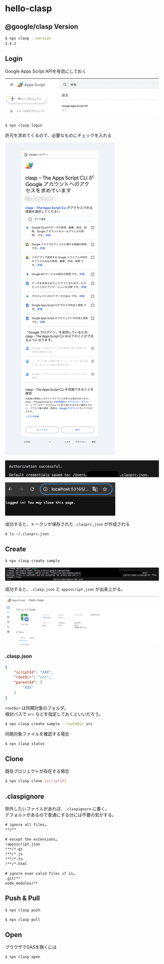 # hello-clasp

## @google/clasp Version

```sh
$ npx clasp --version
2.4.2
```

## Login

Google Apps Script APIを有効にしておく

![GASをオンにする](docs/images/README/gas_on.png)

```sh
$ npx clasp login
```

許可を求めてくるので、必要なものにチェックを入れる

![Googleにログイン](docs/images/README/login.png)

![Googleにログイン成功(コンソール)](docs/images/README/login_successful_console.png)

![Googleにログイン成功(ブラウザ)](docs/images/README/login_successful_browser.png)

成功すると、トークンが保存された `.clasprc.json` が作成される

```sh
$ ls ~/.clasprc.json
```

## Create

```sh
$ npx clasp create sample
```

![プロジェクト作成](docs/images/README/create_console.png)

成功すると、`.clasp.json` と `appsscript.json` が出来上がる。

![プロジェクト作成(ブラウザ)](docs/images/README/create_browser.png)

### .clasp.json

```json
{
    "scriptId": "XXX",
    "rootDir": "src",
    "parentId": [
        "XXX"
    ]
}
```

`rootDir` は同期対象のフォルダ。  
相対パスで `src` などを指定しておくといいだろう。

```sh
$ npx clasp create sample --routeDir src
```

同期対象ファイルを確認する場合

```sh
$ npx clasp status
```


## Clone

既存プロジェクトが存在する場合

```sh
$ npx clasp clone [scriptId]
```

## .claspignore

除外したいファイルがあれば、`.claspignore` に書く。  
デフォルトがあるので普通にする分には不要の気がする。

```
# ignore all files…
**/**

# except the extensions…
!appsscript.json
!**/*.gs
!**/*.js
!**/*.ts
!**/*.html

# ignore even valid files if in…
.git/**
node_modules/**
```

## Push & Pull

```sh
$ npx clasp push
```

```sh
$ npx clasp pull
```

## Open

ブラウザでGASを開くには

```sh
$ npx clasp open
```
